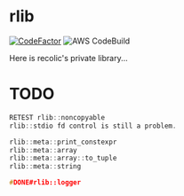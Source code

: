 # rlib

[![CodeFactor](https://www.codefactor.io/repository/github/recolic/rlib/badge/master)](https://www.codefactor.io/repository/github/recolic/rlib/overview/master)
![AWS CodeBuild](https://codebuild.us-west-1.amazonaws.com/badges?uuid=eyJlbmNyeXB0ZWREYXRhIjoiVUEvK3oxVFAzMlZuZkJlSFE1L1VWSU9IWDBmK0ZpRGZ2clArTDE2UTk4QUZNS1RLUEp2K0lVaVBmNmZjWHNpOXZpRktlOU5RV3k0TjNWcHFKVmVwelJFPSIsIml2UGFyYW1ldGVyU3BlYyI6IllnZUwzWndPSEN4NTFPeGoiLCJtYXRlcmlhbFNldFNlcmlhbCI6MX0%3D&branch=master)

Here is recolic's private library...

# TODO

```c++
RETEST rlib::noncopyable
rlib::stdio fd control is still a problem.

rlib::meta::print_constexpr
rlib::meta::array
rlib::meta::array::to_tuple
rlib::meta::string

#DONE#rlib::logger
```
